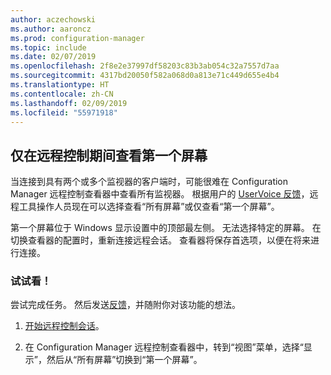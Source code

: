 ```yaml
---
author: aczechowski
ms.author: aaroncz
ms.prod: configuration-manager
ms.topic: include
ms.date: 02/07/2019
ms.openlocfilehash: 2f8e2e37997df58203c83b3ab054c32a7557d7aa
ms.sourcegitcommit: 4317bd20050f582a068d0a813e71c449d655e4b4
ms.translationtype: HT
ms.contentlocale: zh-CN
ms.lasthandoff: 02/09/2019
ms.locfileid: "55971918"
---
```

## <a name="bkmk_rcmulti"></a> 仅在远程控制期间查看第一个屏幕
<!--3231732-->

当连接到具有两个或多个监视器的客户端时，可能很难在 Configuration Manager 远程控制查看器中查看所有监视器。 根据用户的 [UserVoice 反馈](https://configurationmanager.uservoice.com/forums/300492-ideas/suggestions/34609915-use-sccm-to-remote-control-multiple-monitors)，远程工具操作人员现在可以选择查看“所有屏幕”或仅查看“第一个屏幕”。 

第一个屏幕位于 Windows 显示设置中的顶部最左侧。 无法选择特定的屏幕。 在切换查看器的配置时，重新连接远程会话。 查看器将保存首选项，以便在将来进行连接。 


### <a name="try-it-out"></a>试试看！

尝试完成任务。 然后发送[反馈](/sccm/core/understand/find-help#product-feedback)，并随附你对该功能的想法。

1. [开始远程控制会话](/sccm/core/clients/manage/remote-control/remotely-administer-a-windows-client-computer)。  

2. 在 Configuration Manager 远程控制查看器中，转到“视图”菜单，选择“显示”，然后从“所有屏幕”切换到“第一个屏幕”。  

